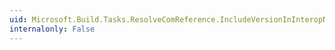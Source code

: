 ```yaml
---
uid: Microsoft.Build.Tasks.ResolveComReference.IncludeVersionInInteropName
internalonly: False
---
```

